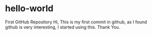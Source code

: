 # hello-world
First GitHub Repository
Hi,
This is my first commit in github, as I found github is very interesting, I started using this.
Thank You.
